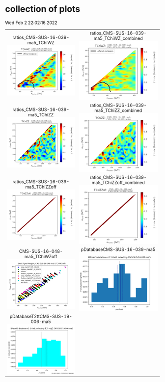 # collection of plots
Wed Feb  2 22:02:16 2022

|                    |                  |
|:------------------:|:----------------:|
|  ratios_CMS-SUS-16-039-ma5_TChiWZ ![./ratios_CMS-SUS-16-039-ma5_TChiWZ.png](./ratios_CMS-SUS-16-039-ma5_TChiWZ.png?1643835736.9959784) |  ratios_CMS-SUS-16-039-ma5_TChiWZ_combined ![./ratios_CMS-SUS-16-039-ma5_TChiWZ_combined.png](./ratios_CMS-SUS-16-039-ma5_TChiWZ_combined.png?1643835736.9959784) |
|  ratios_CMS-SUS-16-039-ma5_TChiZZ ![./ratios_CMS-SUS-16-039-ma5_TChiZZ.png](./ratios_CMS-SUS-16-039-ma5_TChiZZ.png?1643835736.9959784) |  ratios_CMS-SUS-16-039-ma5_TChiZZ_combined ![./ratios_CMS-SUS-16-039-ma5_TChiZZ_combined.png](./ratios_CMS-SUS-16-039-ma5_TChiZZ_combined.png?1643835736.9959784) |
|  ratios_CMS-SUS-16-039-ma5_TChiZZoff ![./ratios_CMS-SUS-16-039-ma5_TChiZZoff.png](./ratios_CMS-SUS-16-039-ma5_TChiZZoff.png?1643835736.9959784) |  ratios_CMS-SUS-16-039-ma5_TChiZZoff_combined ![./ratios_CMS-SUS-16-039-ma5_TChiZZoff_combined.png](./ratios_CMS-SUS-16-039-ma5_TChiZZoff_combined.png?1643835736.9959784) |
|  CMS-SUS-16-048-ma5_TChiWZoff ![./bestSR_CMS-SUS-16-048-ma5_TChiWZoff.png](./bestSR_CMS-SUS-16-048-ma5_TChiWZoff.png?1643835736.9959784) |  pDatabaseCMS-SUS-16-039-ma5 ![./pDatabaseCMS-SUS-16-039-ma5.png](./pDatabaseCMS-SUS-16-039-ma5.png?1643835736.9959784) |
|  pDatabaseT2ttCMS-SUS-19-006-ma5 ![./pDatabaseT2ttCMS-SUS-19-006-ma5.png](./pDatabaseT2ttCMS-SUS-19-006-ma5.png?1643835736.9959784) 